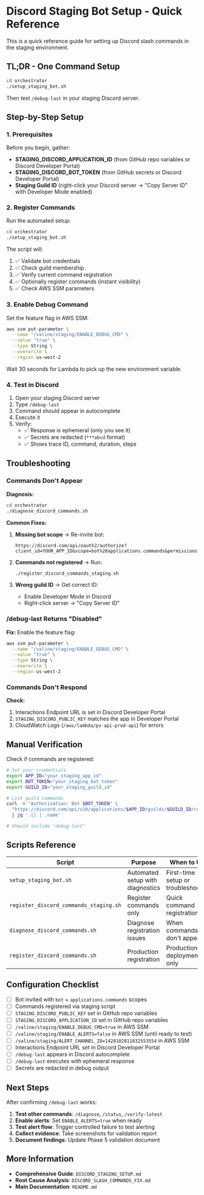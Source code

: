 # Discord Staging Bot Setup - Quick Reference

This is a quick reference guide for setting up Discord slash commands in the staging environment.

## TL;DR - One Command Setup

```bash
cd orchestrator
./setup_staging_bot.sh
```

Then test `/debug-last` in your staging Discord server.

## Step-by-Step Setup

### 1. Prerequisites

Before you begin, gather:

- **STAGING_DISCORD_APPLICATION_ID** (from GitHub repo variables or Discord Developer Portal)
- **STAGING_DISCORD_BOT_TOKEN** (from GitHub secrets or Discord Developer Portal)
- **Staging Guild ID** (right-click your Discord server → "Copy Server ID" with Developer Mode enabled)

### 2. Register Commands

Run the automated setup:

```bash
cd orchestrator
./setup_staging_bot.sh
```

The script will:
1. ✅ Validate bot credentials
2. ✅ Check guild membership
3. ✅ Verify current command registration
4. ✅ Optionally register commands (instant visibility)
5. ✅ Check AWS SSM parameters

### 3. Enable Debug Command

Set the feature flag in AWS SSM:

```bash
aws ssm put-parameter \
  --name "/valine/staging/ENABLE_DEBUG_CMD" \
  --value "true" \
  --type String \
  --overwrite \
  --region us-west-2
```

Wait 30 seconds for Lambda to pick up the new environment variable.

### 4. Test in Discord

1. Open your staging Discord server
2. Type `/debug-last`
3. Command should appear in autocomplete
4. Execute it
5. Verify:
   - ✅ Response is ephemeral (only you see it)
   - ✅ Secrets are redacted (`***abcd` format)
   - ✅ Shows trace ID, command, duration, steps

## Troubleshooting

### Commands Don't Appear

**Diagnosis:**
```bash
cd orchestrator
./diagnose_discord_commands.sh
```

**Common Fixes:**

1. **Missing bot scope** → Re-invite bot:
   ```
   https://discord.com/api/oauth2/authorize?client_id=YOUR_APP_ID&scope=bot%20applications.commands&permissions=0
   ```

2. **Commands not registered** → Run:
   ```bash
   ./register_discord_commands_staging.sh
   ```

3. **Wrong guild ID** → Get correct ID:
   - Enable Developer Mode in Discord
   - Right-click server → "Copy Server ID"

### /debug-last Returns "Disabled"

**Fix:** Enable the feature flag:
```bash
aws ssm put-parameter \
  --name "/valine/staging/ENABLE_DEBUG_CMD" \
  --value "true" \
  --type String \
  --overwrite \
  --region us-west-2
```

### Commands Don't Respond

**Check:**
1. Interactions Endpoint URL is set in Discord Developer Portal
2. `STAGING_DISCORD_PUBLIC_KEY` matches the app in Developer Portal
3. CloudWatch Logs (`/aws/lambda/pv-api-prod-api`) for errors

## Manual Verification

Check if commands are registered:

```bash
# Set your credentials
export APP_ID="your_staging_app_id"
export BOT_TOKEN="your_staging_bot_token"
export GUILD_ID="your_staging_guild_id"

# List guild commands
curl -H "Authorization: Bot $BOT_TOKEN" \
  "https://discord.com/api/v10/applications/$APP_ID/guilds/$GUILD_ID/commands" \
  | jq '.[] | .name'

# Should include "debug-last"
```

## Scripts Reference

| Script | Purpose | When to Use |
|--------|---------|-------------|
| `setup_staging_bot.sh` | Automated setup with diagnostics | First-time setup or troubleshooting |
| `register_discord_commands_staging.sh` | Register commands only | Quick command registration |
| `diagnose_discord_commands.sh` | Diagnose registration issues | When commands don't appear |
| `register_discord_commands.sh` | Production registration | Production deployment only |

## Configuration Checklist

- [ ] Bot invited with `bot` + `applications.commands` scopes
- [ ] Commands registered via staging script
- [ ] `STAGING_DISCORD_PUBLIC_KEY` set in GitHub repo variables
- [ ] `STAGING_DISCORD_APPLICATION_ID` set in GitHub repo variables
- [ ] `/valine/staging/ENABLE_DEBUG_CMD=true` in AWS SSM
- [ ] `/valine/staging/ENABLE_ALERTS=false` in AWS SSM (until ready to test)
- [ ] `/valine/staging/ALERT_CHANNEL_ID=1428102811832553554` in AWS SSM
- [ ] Interactions Endpoint URL set in Discord Developer Portal
- [ ] `/debug-last` appears in Discord autocomplete
- [ ] `/debug-last` executes with ephemeral response
- [ ] Secrets are redacted in debug output

## Next Steps

After confirming `/debug-last` works:

1. **Test other commands**: `/diagnose`, `/status`, `/verify-latest`
2. **Enable alerts**: Set `ENABLE_ALERTS=true` when ready
3. **Test alert flow**: Trigger controlled failure to test alerting
4. **Collect evidence**: Take screenshots for validation report
5. **Document findings**: Update Phase 5 validation document

## More Information

- **Comprehensive Guide**: `DISCORD_STAGING_SETUP.md`
- **Root Cause Analysis**: `DISCORD_SLASH_COMMANDS_FIX.md`
- **Main Documentation**: `README.md`
